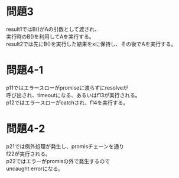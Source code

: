 # 問題3
result1ではB()がAの引数として渡され、  
実行時のB()を利用してAを実行する。  
result2では先にB()を実行した結果をxに保持し、その後でAを実行する。  

# 問題4-1
p11ではエラースローがpromiseに渡らずにresolveが  
呼び出され、timeoutになる、あるいはf13が実行される。  
p12ではエラースローがcatchされ、f14を実行する。  

# 問題4-2
p21では例外処理が発生し、promisチェーンを通り  
f22が実行される。  
p22ではエラーがpromisの外で発生するので  
uncaught errorになる。
